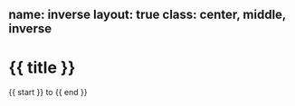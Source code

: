 name: inverse
layout: true
class: center, middle, inverse
---
# {{ title }}

{{ start }} to {{ end }}
